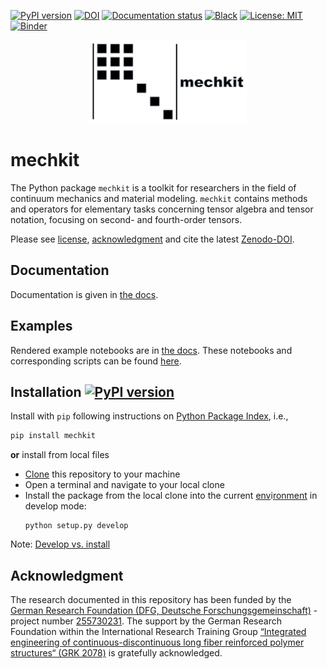 [![PyPI version](https://badge.fury.io/py/mechkit.svg)][url_pypi_mechkit]
[![DOI](https://zenodo.org/badge/DOI/10.5281/zenodo.3898703.svg)][url_latest_doi]
[![Documentation status](https://readthedocs.org/projects/mechkit/badge/?version=latest)][url_read_the_docs_latext]
[![Black](https://img.shields.io/badge/code%20style-black-000000.svg)](https://github.com/psf/black)
[![License: MIT](https://img.shields.io/badge/License-MIT-yellow.svg)](LICENSE)
[![Binder](https://mybinder.org/badge_logo.svg)](https://mybinder.org/v2/gh/JulianKarlBauer/mechkit/HEAD)

<p align="center">
  <a href="https://github.com/JulianKarlBauer/mechkit/blob/67f1b61afbcac739a0bf61801a81d9a9028abb56/logo/logo.png">
  <img alt="mechkit" src="docs/source/images/logo/logo.png" width="50%">
  </a>
</p>

# mechkit

The Python package `mechkit` is a toolkit for researchers
in the field of continuum mechanics and material modeling.
`mechkit` contains methods and operators
for elementary tasks concerning tensor algebra and tensor notation,
focusing on second- and fourth-order tensors.

Please see [license][url_license],
[acknowledgment](#acknowledgment)
and cite the latest [Zenodo-DOI][url_latest_doi].

## Documentation

Documentation is given in [the docs][url_read_the_docs_latext].  

## Examples

Rendered example notebooks are in [the docs][url_read_the_docs_latest_notebooks].
These notebooks and corresponding scripts can be found [here][url_docs_source_notebooks].

## Installation [![PyPI version](https://badge.fury.io/py/mechkit.svg)][url_pypi_mechkit]

Install with `pip` following instructions on [Python Package Index][url_pypi_mechkit], i.e.,

```bash
pip install mechkit
```

**or** install from local files

- [Clone][url_how_to_clone] this repository to your machine
- Open a terminal and navigate to your local clone
- Install the package from the local clone into the current [env][url_env_python]i[ronment][url_env_conda] in develop mode:
	```shell
	python setup.py develop
	```

Note: [Develop vs. install](https://stackoverflow.com/a/19048754/8935243)

## Acknowledgment

The research documented in this repository has been funded by the 
[German Research Foundation (DFG, Deutsche Forschungsgemeinschaft)][dfg_website] - project number [255730231][dfg_project].
The support by the German Research Foundation within the International Research Training Group 
[“Integrated engineering of continuous-discontinuous long fiber reinforced polymer structures“ (GRK 2078)][grk_website]
is gratefully acknowledged.

[grk_website]: https://www.grk2078.kit.edu/
[dfg_website]: https://www.dfg.de/
[dfg_project]: https://gepris.dfg.de/gepris/projekt/255730231

[url_license]: LICENSE
[url_latest_doi]: https://doi.org/10.5281/zenodo.3898703
[url_how_to_clone]: https://docs.github.com/en/repositories/creating-and-managing-repositories/cloning-a-repository

[url_env_python]: https://docs.python.org/3/tutorial/venv.html
[url_env_conda]: https://docs.conda.io/projects/conda/en/latest/user-guide/tasks/manage-environments.html

[url_read_the_docs_latext]: http://mechkit.readthedocs.io/?badge=latest
[url_read_the_docs_latest_notebooks]: https://mechkit.readthedocs.io/en/latest/source/example_notebooks.html
[url_docs_source_notebooks]: https://github.com/JulianKarlBauer/mechkit/tree/master/docs/source/notebooks
[url_pypi_mechkit]: https://pypi.org/project/mechkit/




